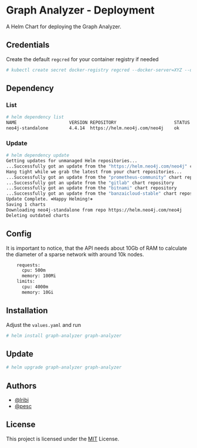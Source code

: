 # Graph Analyzer - Deployment

A Helm Chart for deploying the Graph Analyzer.

## Credentials

Create the default `regcred` for your container registry if needed

```zsh
# kubectl create secret docker-registry regcred --docker-server=XYZ --docker-username=YYY --docker-password="XXX"
```

## Dependency

### List

```zsh
# helm dependency list
NAME                    VERSION REPOSITORY                      STATUS
neo4j-standalone        4.4.14  https://helm.neo4j.com/neo4j    ok
```

### Update

```zsh
# helm dependency update
Getting updates for unmanaged Helm repositories...
...Successfully got an update from the "https://helm.neo4j.com/neo4j" chart repository
Hang tight while we grab the latest from your chart repositories...
...Successfully got an update from the "prometheus-community" chart repository
...Successfully got an update from the "gitlab" chart repository
...Successfully got an update from the "bitnami" chart repository
...Successfully got an update from the "banzaicloud-stable" chart repository
Update Complete. ⎈Happy Helming!⎈
Saving 1 charts
Downloading neo4j-standalone from repo https://helm.neo4j.com/neo4j
Deleting outdated charts
```

## Config

It is important to notice, that the API needs about 10Gb of RAM to calculate the diameter of a sparse network with around 10k nodes.

```zsh
    requests:
      cpu: 500m
      memory: 100Mi
    limits:
      cpu: 4000m
      memory: 10Gi
```

## Installation

Adjust the `values.yaml` and run

```zsh
# helm install graph-analyzer graph-analyzer
```

## Update

```zsh
# helm upgrade graph-analyzer graph-analyzer
```

## Authors

- [@lribi](https://github.com/lribi)
- [@pesc](https://github.com/pesc)

## License

This project is licensed under the [MIT](https://github.com/Graph-Analyzer/deploy/blob/main/LICENSE) License.
